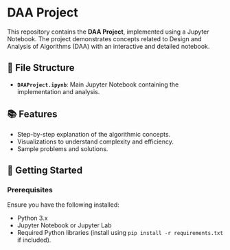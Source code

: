 # DAA Project

This repository contains the **DAA Project**, implemented using a Jupyter Notebook. The project demonstrates concepts related to Design and Analysis of Algorithms (DAA) with an interactive and detailed notebook.

## 📁 File Structure
- **`DAAProject.ipynb`**: Main Jupyter Notebook containing the implementation and analysis.

## 📚 Features
- Step-by-step explanation of the algorithmic concepts.
- Visualizations to understand complexity and efficiency.
- Sample problems and solutions.

## 🚀 Getting Started
### Prerequisites
Ensure you have the following installed:
- Python 3.x
- Jupyter Notebook or Jupyter Lab
- Required Python libraries (install using `pip install -r requirements.txt` if included).

